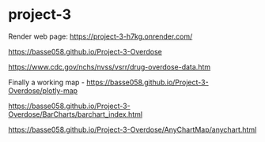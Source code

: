 # project-3
Render web page: https://project-3-h7kg.onrender.com/

<a href="https://basse058.github.io/Project-3-Overdose">https://basse058.github.io/Project-3-Overdose</a>

https://www.cdc.gov/nchs/nvss/vsrr/drug-overdose-data.htm

Finally a working map - https://basse058.github.io/Project-3-Overdose/plotly-map

https://basse058.github.io/Project-3-Overdose/BarCharts/barchart_index.html

https://basse058.github.io/Project-3-Overdose/AnyChartMap/anychart.html
